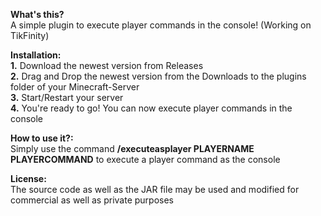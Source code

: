 **What's this?** <br>
A simple plugin to execute player commands in the console! (Working on TikFinity)

**Installation:** <br>
**1.** Download the newest version from Releases <br>
**2.** Drag and Drop the newest version from the Downloads to the plugins folder of your Minecraft-Server <br>
**3.** Start/Restart your server <br>
**4.** You're ready to go! You can now execute player commands in the console <br>

**How to use it?:** <br>
Simply use the command **/executeasplayer PLAYERNAME PLAYERCOMMAND** to execute a player command as the console<br>

**License:** <br>
The source code as well as the JAR file may be used and modified for commercial as well as private purposes <br>

